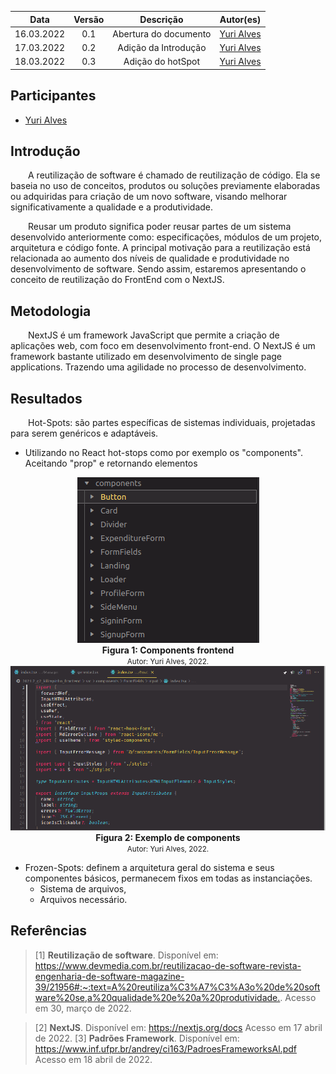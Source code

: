 |    Data    | Versão |       Descrição       |                  Autor(es)                  |
| :--------: | :----: | :-------------------: | :-----------------------------------------: |
| 16.03.2022 |  0.1   | Abertura do documento | [Yuri Alves](https://github.com/yuriAlves5) |
| 17.03.2022 |  0.2   | Adição da Introdução  | [Yuri Alves](https://github.com/yuriAlves5) |
| 18.03.2022 |  0.3   |   Adição do hotSpot   | [Yuri Alves](https://github.com/yuriAlves5) |

## Participantes

-   [Yuri Alves](https://github.com/yuriAlves5)

## Introdução

&emsp;&emsp;A reutilização de software é chamado de reutilização de código. Ela se baseia no uso de conceitos, produtos ou soluções previamente elaboradas ou adquiridas para criação de um novo software, visando melhorar significativamente a qualidade e a produtividade.

&emsp;&emsp;Reusar um produto significa poder reusar partes de um sistema desenvolvido anteriormente como: especificações, módulos de um projeto, arquitetura e código fonte. A principal motivação para a reutilização está relacionada ao aumento dos níveis de qualidade e produtividade no desenvolvimento de software. Sendo assim, estaremos apresentando o conceito de reutilização do FrontEnd com o NextJS.

## Metodologia

&emsp;&emsp;NextJS é um framework JavaScript que permite a criação de aplicações web, com foco em desenvolvimento front-end. O NextJS é um framework bastante utilizado em desenvolvimento de single page applications. Trazendo uma agilidade no processo de desenvolvimento.

## Resultados

&emsp;&emsp;Hot-Spots: são partes específicas de sistemas individuais, projetadas para serem genéricos e adaptáveis.

-   Utilizando no React hot-stops como por exemplo os "components". Aceitando "prop" e retornando elementos
<center>
    <img src='..\..\..\assets\img\reutilizacao\components.png'>
        <figcaption align='center'>
            <b>Figura 1: Components frontend</b>
            <br>
            <small>Autor: Yuri Alves, 2022.</small>
        </figcaption>
</center>
<center>
    <img src='..\..\..\assets\img\reutilizacao\inputComp.png'>
        <figcaption align='center'>
            <b>Figura 2: Exemplo de components</b>
            <br>
            <small>Autor: Yuri Alves, 2022.</small>
        </figcaption>
</center>

-   Frozen-Spots: definem a arquitetura geral do sistema e seus componentes básicos, permanecem fixos em todas as instanciações.
    -   Sistema de arquivos,
    -   Arquivos necessário.

## Referências

> [1] **Reutilização de software**. Disponível em: <https://www.devmedia.com.br/reutilizacao-de-software-revista-engenharia-de-software-magazine-39/21956#:~:text=A%20reutiliza%C3%A7%C3%A3o%20de%20software%20se,a%20qualidade%20e%20a%20produtividade.>. Acesso em 30, março de 2022.

> [2] **NextJS**. Disponível em: <https://nextjs.org/docs> Acesso em 17 abril de 2022.
> [3] **Padrões Framework**. Disponível em: <https://www.inf.ufpr.br/andrey/ci163/PadroesFrameworksAl.pdf> Acesso em 18 abril de 2022.
